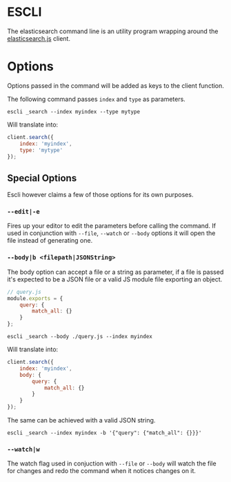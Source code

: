 # ESCLI
The elasticsearch command line is an utility program wrapping around the
[elasticsearch.js](https://github.com/elastic/elasticsearch-js) client.

# Options
Options passed in the command will be added as keys to the client function.

The following command passes `index` and `type` as parameters.
``` shell
escli _search --index myindex --type mytype
```

Will translate into:
``` javascript
client.search({
    index: 'myindex',
    type: 'mytype'
});
```

## Special Options
Escli however claims a few of those options for its own purposes.

### `--edit|-e`
Fires up your editor to edit the parameters before calling the
command. If used in conjunction with `--file`, `--watch` or `--body` options it
will open the file instead of generating one.

### `--body|b <filepath|JSONString>`
The body option can accept a file or a string as parameter, if a file
is passed it's expected to be a JSON file or a valid JS module
file exporting an object.

``` javascript
// query.js
module.exports = {
    query: {
        match_all: {}
    }
};
```

``` shell
escli _search --body ./query.js --index myindex
```

Will translate into:

``` javascript
client.search({
    index: 'myindex',
    body: {
        query: {
            match_all: {}
        }
    }
});
```

The same can be achieved with a valid JSON string.
``` shell
escli _search --index myindex -b '{"query": {"match_all": {}}}'
```

### `--watch|w`
The watch flag used in conjuction with `--file` or `--body` will watch the file
for changes and redo the command when it notices changes on it.
